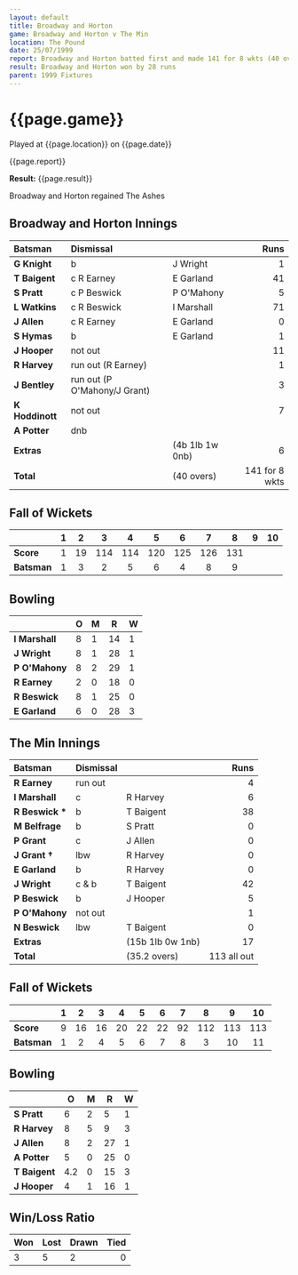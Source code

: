 ```yaml
---
layout: default
title: Broadway and Horton
game: Broadway and Horton v The Min
location: The Pound
date: 25/07/1999
report: Broadway and Horton batted first and made 141 for 8 wkts (40 overs). The Min were all out for 113 in reply
result: Broadway and Horton won by 28 runs
parent: 1999 Fixtures
---
```


# {{page.game}}

Played at {{page.location}} on {{page.date}}

{{page.report}}

**Result:** {{page.result}}

Broadway and Horton regained The Ashes

## Broadway and Horton Innings

| Batsman | Dismissal |  | Runs |
|:---|:---|---|---:|
| **G Knight** | b | J Wright | 1 |
| **T Baigent** | c R Earney | E Garland | 41 |
| **S Pratt** | c P Beswick | P O'Mahony | 5 |
| **L Watkins** | c R Beswick | I Marshall | 71 |
| **J Allen** | c R Earney | E Garland | 0 |
| **S Hymas** | b | E Garland | 1 |
| **J Hooper** | not out |  | 11 |
| **R Harvey** | run out (R Earney) |  | 1 |
| **J Bentley** | run out (P O'Mahony/J Grant) |  | 3 |
| **K Hoddinott** |not out |  | 7 |
| **A Potter** | dnb |  |  |
| **Extras** | | (4b 1lb 1w 0nb) | 6 |
| **Total** | | (40 overs) | 141 for 8 wkts |

## Fall of Wickets

| | 1 | 2 | 3 | 4 | 5 | 6 | 7 | 8 | 9 | 10 |
|---|:---:|:---:|:---:|:---:|:---:|:---:|:---:|:---:|:---:|:---:|
| **Score** | 1 | 19 | 114 | 114 | 120 | 125 | 126 | 131 |  |  |
| **Batsman** | 1 | 3 | 2 | 5 | 6 | 4 | 8 | 9 |  |  |

## Bowling

| | O | M | R | W |
|---|---|---|---|---|
| **I Marshall** | 8 | 1 | 14 | 1 |
| **J Wright** | 8 | 1 | 28 | 1 |
| **P O'Mahony** | 8 | 2 | 29 | 1 |
| **R Earney** | 2 | 0 | 18 | 0 |
| **R Beswick** | 8 | 1 | 25 | 0 |
| **E Garland** | 6 | 0 | 28 | 3 |

## The Min Innings

| Batsman | Dismissal |  | Runs |
|:---|:---|---|---:|
| **R Earney** | run out |   | 4 |
| **I Marshall** | c | R Harvey | 6 |
| **R Beswick &#42;** | b | T Baigent | 38 |
| **M Belfrage** | b | S Pratt | 0 |
| **P Grant** | c | J Allen | 0 |
| **J Grant &#8224;** | lbw | R Harvey | 0 |
| **E Garland** | b | R Harvey | 0 |
| **J Wright** | c & b | T Baigent | 42 |
| **P Beswick** | b | J Hooper | 5 |
| **P O'Mahony** | not out |  | 1 |
| **N Beswick** | lbw | T Baigent | 0 |
| **Extras** | | (15b 1lb 0w 1nb) | 17 |
| **Total** | | (35.2 overs) | 113 all out |

## Fall of Wickets

| | 1 | 2 | 3 | 4 | 5 | 6 | 7 | 8 | 9 | 10 |
|---|:---:|:---:|:---:|:---:|:---:|:---:|:---:|:---:|:---:|:---:|
| **Score** |  9| 16 | 16 | 20 | 22 | 22 | 92 | 112 | 113 | 113 |
| **Batsman** | 1 | 2 | 4 | 5 | 6 | 7 | 8 | 3 | 10 | 11 |

## Bowling

| | O | M | R | W |
|---|---|---|---|---|
| **S Pratt** | 6 | 2 | 5 | 1 |
| **R Harvey** | 8 | 5 | 9 | 3 |
| **J Allen** | 8 | 2 | 27 | 1 |
| **A Potter** | 5 | 0 | 25 | 0 |
| **T Baigent** | 4.2 | 0 | 15 | 3 |
| **J Hooper** | 4 | 1 | 16 | 1 |

## Win/Loss Ratio

| Won | Lost | Drawn | Tied |
|:---|:---|:---|---:|
| 3 | 5 | 2 | 0 |
